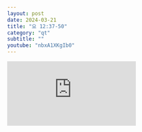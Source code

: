 ```yaml
---
layout: post
date: 2024-03-21
title: "요 12:37-50"
category: "qt"
subtitle: ""
youtube: "nbxA1XKgIb0"
---
```


<div class="youtube margin-large">
    <iframe src="https://www.youtube.com/embed/nbxA1XKgIb0" title="YouTube video player" frameborder="0" allow="accelerometer; autoplay; clipboard-write; encrypted-media; gyroscope; picture-in-picture; web-share" allowfullscreen></iframe>
</div>

